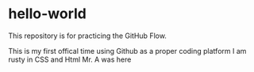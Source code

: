 # hello-world
This repository is for practicing the GitHub Flow.



This is my first offical time using Github as a proper coding platform
I am rusty in CSS and Html 
Mr. A was here
